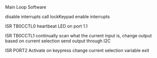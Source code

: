 Main Loop Software

disable interrupts
call lockKeypad
enable interrupts

ISR TB0CCTL0
heartbeat LED on port 1.1

ISR TB0CCTL1
continually scan what the current input is,
change output based on current selection
send output through I2C

ISR PORT2
Activate on keypress
change current selection variable
exit



